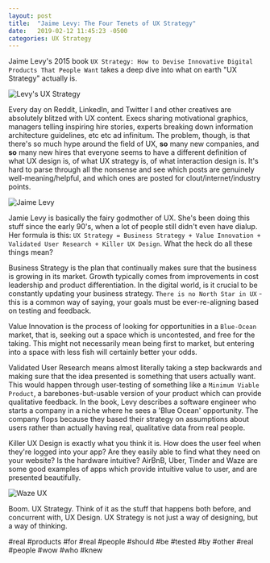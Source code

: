 ```yaml
---
layout: post
title:  "Jaime Levy: The Four Tenets of UX Strategy"
date:   2019-02-12 11:45:23 -0500
categories: UX Strategy
---
```

Jaime Levy's 2015 book `UX Strategy: How to Devise Innovative Digital Products That People Want`
takes a deep dive into what on earth "UX Strategy" actually is.

![Levy's UX Strategy](http://www.uxsalon.com/wp-content/uploads/2015/07/2015-07-18-12.05.00-1024x768.jpg "Levy's UX Strategy")

Every day on Reddit, LinkedIn, and Twitter I and other creatives are absolutely blitzed with UX content. Execs sharing motivational graphics, managers telling inspiring hire stories, experts breaking down information architecture guidelines, etc etc ad infinitum. The problem, though, is that there's so much hype around the field of UX, **so** many new companies, and **so** many new hires that everyone seems to have a different definition of what UX design is, of what UX strategy is, of what interaction design is. It's hard to parse through all the nonsense and see which posts are genuinely well-meaning/helpful, and which ones are posted for clout/internet/industry points.

![Jaime Levy](https://pixel.nymag.com/imgs/daily/selectall/2018/04/12/broad-band/jaime-levy-lede-crop.w1200.h630.jpg "Jaime Levy")

Jamie Levy is basically the fairy godmother of UX. She's been doing this stuff since the early 90's, when a lot of people still didn't even have dialup. Her formula is this: `UX Strategy = Business Strategy + Value Innovation + Validated User Research + Killer UX Design`. What the heck do all these things mean?

Business Strategy is the plan that continually makes sure that the business is growing in its market. Growth typically comes from improvements in cost leadership and product differentiation. In the digital world, is it crucial to be constantly updating your business strategy. `There is no North Star in UX` - this is a common way of saying, your goals must be ever-re-aligning based on testing and feedback.

Value Innovation is the process of looking for opportunities in a `Blue-Ocean` market, that is, seeking out a space which is uncontested, and free for the taking. This might not necessarily mean being first to market, but entering into a space with less fish will certainly better your odds.

Validated User Research means almost literally taking a step backwards and making sure that the idea presented is something that users actually want. This would happen through user-testing of something like a `Minimum Viable Product`, a barebones-but-usable version of your product which can provide qualitative feedback. In the book, Levy describes a software engineer who starts a company in a niche where he sees a 'Blue Ocean' opportunity. The company flops because they based their strategy on assumptions about users rather than actually having real, qualitative data from real people.

Killer UX Design is exactly what you think it is. How does the user feel when they're logged into your app? Are they easily able to find what they need on your website? Is the hardware intuitive? AirBnB, Uber, Tinder and Waze are some good examples of apps which provide intuitive value to user, and are presented beautifully.

![Waze UX](https://storage.googleapis.com/twg-content/images/templates-waze-app.width-2000.jpg "Waze UX")

Boom. UX Strategy. Think of it as the stuff that happens both before, and concurrent with, UX Design. UX Strategy is not just a way of designing, but a way of thinking.

#real #products #for #real #people #should #be #tested #by #other #real #people #wow #who #knew
